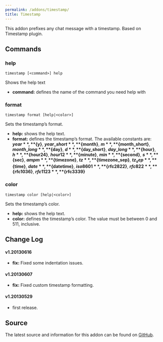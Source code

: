 ```yaml
---
permalink: /addons/timestamp/
title: Timestamp
---
```


This addon prefixes any chat message with a timestamp. Based on Timestamp plugin.

## Commands

### help
```
timestamp [<command>] help
```

Shows the help text

* **command:** defines the name of the command you need help with

### format
```
timestamp format [help|<color>]
```

Sets the timestamp’s format.

* **help:** shows the help text.
* **format:** defines the timestamp’s format. The available constants are: **${year}**, **${y}**, **${year\_short}**, **${month}**, **${m}**, **${month\_short}**, **${month\_long}**, **${day}**, **${d}**, **${day\_short}**, **${day\_long}**, **${hour}**, **${h}**, **${hour24}**, **${hour12}**, **${minute}**, **${min}**, **${second}**, **${s}**, **${sec}**, **${ampm}**, **${timezone}**, **${tz}**, **${timezone\_sep}**, **${tz_sep}**, **${time}**, **${date}**, **${datetime}**, **${iso8601}**, **${rfc2822}**, **${rfc822}**, **${rfc1036}**, **${rfc1123}**, **${rfc3339}**

### color
```
timestamp color [help|<color>]
```

Sets the timestamp’s color.

* **help:** shows the help text.
* **color:** defines the timestamp’s color. The value must be between 0 and 511, inclusive.

## Change Log

#### v1.20130616

* **fix:** Fixed some indentation issues.

#### v1.20130607

* **fix:** Fixed custom timestamp formatting.

#### v1.20130529

* first release.

## Source
The latest source and information for this addon can be found on [GitHub](https://github.com/Windower/Lua/tree/live/addons/timestamp).